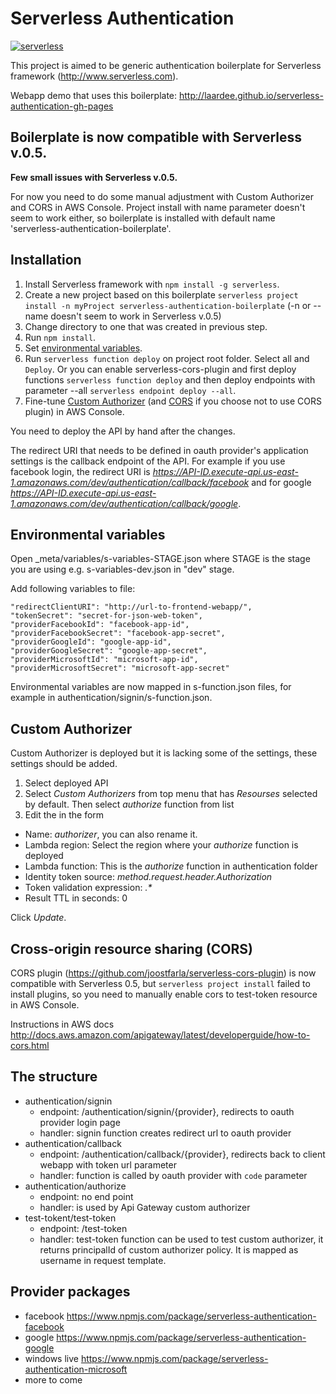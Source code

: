 # Serverless Authentication
[![serverless](http://public.serverless.com/badges/v3.svg)](http://www.serverless.com)

This project is aimed to be generic authentication boilerplate for Serverless framework (http://www.serverless.com).

Webapp demo that uses this boilerplate: http://laardee.github.io/serverless-authentication-gh-pages

## Boilerplate is now compatible with Serverless v.0.5.

**Few small issues with Serverless v.0.5.**

For now you need to do some manual adjustment with Custom Authorizer and CORS in AWS Console. Project install with name parameter doesn't seem to work either, so boilerplate is installed with default name 'serverless-authentication-boilerplate'.

## Installation

1. Install Serverless framework with `npm install -g serverless`.
2. Create a new project based on this boilerplate `serverless project install -n myProject serverless-authentication-boilerplate` (-n or --name doesn't seem to work in Serverless v.0.5)
3. Change directory to one that was created in previous step.
4. Run `npm install`.
5. Set [environmental variables](#env-vars).
6. Run `serverless function deploy` on project root folder. Select all and `Deploy`. Or you can enable serverless-cors-plugin and first deploy functions `serverless function deploy` and then deploy endpoints with parameter --all `serverless endpoint deploy --all`.
7. Fine-tune [Custom Authorizer](#custom-authorizer) (and [CORS](#cors) if you choose not to use CORS plugin) in AWS Console.

You need to deploy the API by hand after the changes.

The redirect URI that needs to be defined in oauth provider's application settings is the callback endpoint of the API. For example if you use facebook login, the redirect URI is _https://API-ID.execute-api.us-east-1.amazonaws.com/dev/authentication/callback/facebook_ and for google _https://API-ID.execute-api.us-east-1.amazonaws.com/dev/authentication/callback/google_.

## <a id="env-vars"></a>Environmental variables

Open _meta/variables/s-variables-STAGE.json where STAGE is the stage you are using e.g. s-variables-dev.json in "dev" stage.

Add following variables to file:

```
"redirectClientURI": "http://url-to-frontend-webapp/",
"tokenSecret": "secret-for-json-web-token",
"providerFacebookId": "facebook-app-id",
"providerFacebookSecret": "facebook-app-secret",
"providerGoogleId": "google-app-id",
"providerGoogleSecret": "google-app-secret",
"providerMicrosoftId": "microsoft-app-id",
"providerMicrosoftSecret": "microsoft-app-secret"
```

Environmental variables are now mapped in s-function.json files, for example in authentication/signin/s-function.json.

## <a id="custom-authorizer"></a>Custom Authorizer

Custom Authorizer is deployed but it is lacking some of the settings, these settings should be added.

1. Select deployed API
2. Select _Custom Authorizers_ from top menu that has _Resourses_ selected by default. Then select _authorize_ function from list
3. Edit the in the form
  * Name: _authorizer_, you can also rename it.
  * Lambda region: Select the region where your _authorize_ function is deployed
  * Lambda function: This is the _authorize_ function in authentication folder
  * Identity token source: _method.request.header.Authorization_
  * Token validation expression: _.*_
  * Result TTL in seconds: 0

Click _Update_.

## <a id="cors"></a>Cross-origin resource sharing (CORS)

CORS plugin (https://github.com/joostfarla/serverless-cors-plugin) is now compatible with Serverless 0.5, but `serverless project install` failed to install plugins, so you need to manually enable cors to test-token resource in AWS Console.

Instructions in AWS docs http://docs.aws.amazon.com/apigateway/latest/developerguide/how-to-cors.html

## The structure

* authentication/signin
  * endpoint: /authentication/signin/{provider}, redirects to oauth provider login page
  * handler: signin function creates redirect url to oauth provider
* authentication/callback
  * endpoint: /authentication/callback/{provider}, redirects back to client webapp with token url parameter
  * handler: function is called by oauth provider with `code` parameter
* authentication/authorize
  * endpoint: no end point
  * handler: is used by Api Gateway custom authorizer
* test-tokent/test-token
  * endpoint: /test-token
  * handler: test-token function can be used to test custom authorizer, it returns principalId of custom authorizer policy. It is mapped as username in request template.

## Provider packages

* facebook https://www.npmjs.com/package/serverless-authentication-facebook
* google https://www.npmjs.com/package/serverless-authentication-google
* windows live https://www.npmjs.com/package/serverless-authentication-microsoft
* more to come
